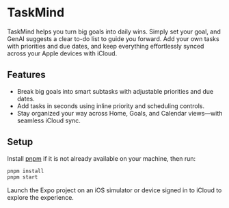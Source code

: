 # TaskMind
TaskMind helps you turn big goals into daily wins. Simply set your goal, and GenAI suggests a clear to-do list to guide you forward. Add your own tasks with priorities and due dates, and keep everything effortlessly synced across your Apple devices with iCloud.

## Features
- Break big goals into smart subtasks with adjustable priorities and due dates.
- Add tasks in seconds using inline priority and scheduling controls.
- Stay organized your way across Home, Goals, and Calendar views—with seamless iCloud sync.


## Setup
Install [pnpm](https://pnpm.io/) if it is not already available on your machine, then run:
```bash
pnpm install
pnpm start
```
Launch the Expo project on an iOS simulator or device signed in to iCloud to explore the experience.
